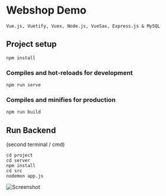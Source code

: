 # Webshop Demo
    Vue.js, Vuetify, Vuex, Node.js, VueSax, Express.js & MySQL

## Project setup
```
npm install
```

### Compiles and hot-reloads for development
```
npm run serve
```

### Compiles and minifies for production
```
npm run build
```

## Run Backend
(second terminal / cmd)
```
cd project
cd server
npm install
cd src
nodemon app.js
```

![Screenshot](https://developer-hr.com/assets/images/webshop.png)
